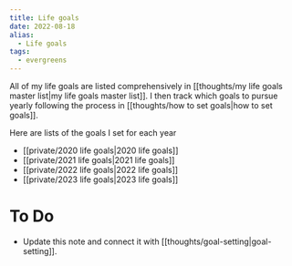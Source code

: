 ```yaml
---
title: Life goals
date: 2022-08-18
alias:
  - Life goals
tags:
  - evergreens
---
```

All of my life goals are listed comprehensively in [[thoughts/my life goals master list|my life goals master list]]. I then track which goals to pursue yearly following the process in [[thoughts/how to set goals|how to set goals]].

Here are lists of the goals I set for each year

- [[private/2020 life goals|2020 life goals]]
- [[private/2021 life goals|2021 life goals]]
- [[private/2022 life goals|2022 life goals]]
- [[private/2023 life goals|2023 life goals]]

# To Do

- Update this note and connect it with [[thoughts/goal-setting|goal-setting]].